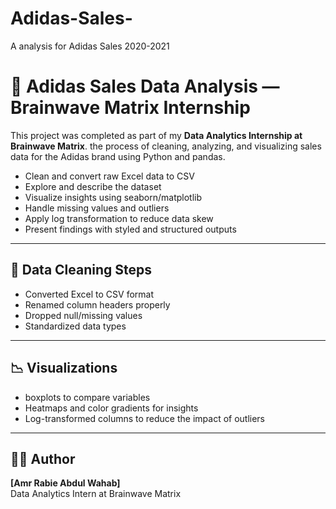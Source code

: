 # Adidas-Sales-
A analysis for Adidas Sales 2020-2021

# 🧠 Adidas Sales Data Analysis — Brainwave Matrix Internship

This project was completed as part of my **Data Analytics Internship at Brainwave Matrix**. the process of cleaning, analyzing, and visualizing sales data for the Adidas brand using Python and pandas.

- Clean and convert raw Excel data to CSV
- Explore and describe the dataset
- Visualize insights using seaborn/matplotlib
- Handle missing values and outliers
- Apply log transformation to reduce data skew
- Present findings with styled and structured outputs
---

## 🧼 Data Cleaning Steps
- Converted Excel to CSV format
- Renamed column headers properly
- Dropped null/missing values
- Standardized data types
---

## 📉 Visualizations
- boxplots to compare variables
- Heatmaps and color gradients for insights
- Log-transformed columns to reduce the impact of outliers

---

## 🧑‍💻 Author
**[Amr Rabie Abdul Wahab]**  
Data Analytics Intern at Brainwave Matrix  

